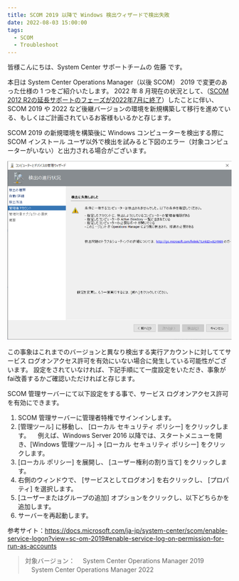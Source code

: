 ```yaml
---
title: SCOM 2019 以降で Windows 検出ウィザードで検出失敗
date: 2022-08-03 15:00:00
tags:
  - SCOM
  - Troubleshoot
---
```


<!-- more -->
皆様こんにちは、System Center サポートチームの 佐藤 です。

本日は System Center Operations Manager（以後 SCOM）  2019 で変更のあった仕様の 1 つをご紹介いたします。
2022 年 8 月現在の状況として、（[SCOM 2012 R2の延長サポートのフェーズが2022年7月に終了](https://docs.microsoft.com/ja-jp/lifecycle/products/microsoft-system-center-2012-r2-operations-manager)）したことに伴い、SCOM 2019 や 2022 など後継バージョンの環境を新規構築して移行を進めている、もしくはご計画されているお客様もいるかと存じます。

SCOM 2019 の新規環境を構築後に Windows コンピューターを検出する際に SCOM インストール ユーザ以外で検出を試みると下図のエラー（対象コンピューターがいない）と出力される場合がございます。

![](./SCOM_service_logon_access/SCOM_detection_computer_failures.png)


この事象はこれまでのバージョンと異なり検出する実行アカウントに対しててサービス ログオンアクセス許可を有効にいない場合に発生している可能性がございます。
設定をされていなければ、下記手順にて一度設定をいただき、事象がfai改善するかご確認いただければと存じます。

SCOM 管理サーバーにて以下設定をする事で、サービス ログオンアクセス許可を有効にできます。
1. SCOM 管理サーバーに管理者特権でサインインします。
2. [管理ツール] に移動し、 [ローカル セキュリティ ポリシー] をクリックします。
　例えば、Windows Server 2016 以降では、スタートメニューを開き、[Windows 管理ツール] -> [ローカル セキュリティ ポリシー] をクリックします。
3. [ローカル ポリシー] を展開し、 [ユーザー権利の割り当て] をクリックします。
4. 右側のウィンドウで、 [サービスとしてログオン] を右クリックし、 [プロパティ] を選択します。
5. [ユーザーまたはグループの追加] オプションをクリックし、以下どちらかを追加します。
6. サーバーを再起動します。

参考サイト：https://docs.microsoft.com/ja-jp/system-center/scom/enable-service-logon?view=sc-om-2019#enable-service-log-on-permission-for-run-as-accounts



> 対象バージョン：
>　System Center Operations Manager 2019
>　System Center Operations Manager 2022
